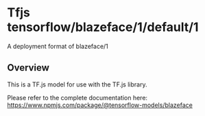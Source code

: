 # Tfjs tensorflow/blazeface/1/default/1

A deployment format of blazeface/1

<!-- parent-model: tensorflow/blazeface/1 -->

## Overview

This is a TF.js model for use with the TF.js library.

Please refer to the complete documentation here:
https://www.npmjs.com/package/@tensorflow-models/blazeface
